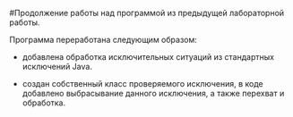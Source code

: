 #Продолжение работы над программой из предыдущей лабораторной работы.

Программа переработана следующим образом:

- добавлена обработка исключительных ситуаций из стандартных исключений Java.

- создан собственный класс проверяемого исключения, в коде добавлено выбрасывание данного исключения, а также перехват и обработка.
